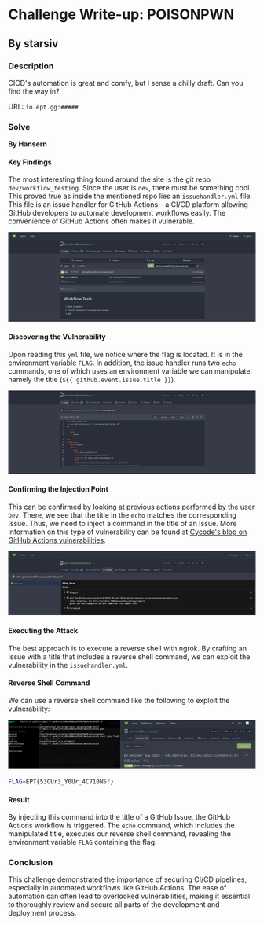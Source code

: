 # Challenge Write-up: POISONPWN
## By starsiv

### Description
CICD's automation is great and comfy, but I sense a chilly draft. Can you find the way in?

URL: `io.ept.gg:#####`

### Solve
**By Hansern**

#### Key Findings
The most interesting thing found around the site is the git repo `dev/workflow_testing`. Since the user is `dev`, there must be something cool. This proved true as inside the mentioned repo lies an `issuehandler.yml` file. This file is an issue handler for GitHub Actions – a CI/CD platform allowing GitHub developers to automate development workflows easily. The convenience of GitHub Actions often makes it vulnerable.

![pic1](pic1.png)

#### Discovering the Vulnerability
Upon reading this `yml` file, we notice where the flag is located. It is in the environment variable `FLAG`. In addition, the issue handler runs two `echo` commands, one of which uses an environment variable we can manipulate, namely the title (`${{ github.event.issue.title }}`).


![pic2](pic2.png)

#### Confirming the Injection Point
This can be confirmed by looking at previous actions performed by the user `Dev`. There, we see that the title in the `echo` matches the corresponding Issue. Thus, we need to inject a command in the title of an Issue. More information on this type of vulnerability can be found at [Cycode's blog on GitHub Actions vulnerabilities](https://cycode.com/blog/github-actions-vulnerabilities/).


![pic3](pic3.png)

#### Executing the Attack
The best approach is to execute a reverse shell with ngrok. By crafting an Issue with a title that includes a reverse shell command, we can exploit the vulnerability in the `issuehandler.yml`.

#### Reverse Shell Command
We can use a reverse shell command like the following to exploit the vulnerability:


![pic4](pic4.png)

```bash
FLAG=EPT{53CUr3_Y0Ur_4C710N5?}
```

#### Result
By injecting this command into the title of a GitHub Issue, the GitHub Actions workflow is triggered. The `echo` command, which includes the manipulated title, executes our reverse shell command, revealing the environment variable `FLAG` containing the flag.

### Conclusion
This challenge demonstrated the importance of securing CI/CD pipelines, especially in automated workflows like GitHub Actions. The ease of automation can often lead to overlooked vulnerabilities, making it essential to thoroughly review and secure all parts of the development and deployment process.
